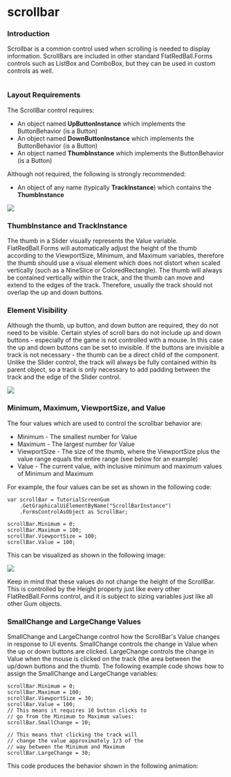 # scrollbar

### Introduction

Scrollbar is a common control used when scrolling is needed to display information. ScrollBars are included in other standard FlatRedBall.Forms controls such as ListBox and ComboBox, but they can be used in custom controls as well. 

<figure><img src="../../../../media/2017-12-2017-12-24\_07-28-34.gif" alt=""><figcaption></figcaption></figure>



### Layout Requirements

The ScrollBar control requires:

* An object named **UpButtonInstance** which implements the ButtonBehavior (is a Button)
* An object named **DownButtonInstance** which implements the ButtonBehavior (is a Button)
* An object named **ThumbInstance** which implements the ButtonBehavior (is a Button)

Although not required, the following is strongly recommended:

* An object of any name (typically **TrackInstance**) which contains the **ThumbInstance**

![](../../../../media/2017-12-img\_5a4461d95f26f.png)

### ThumbInstance and TrackInstance

The thumb in a Slider visually represents the Value variable. FlatRedBall.Forms will automatically adjust the height of the thumb according to the ViewportSize, Minimum, and Maximum variables, therefore the thumb should use a visual element which does not distort when scaled vertically (such as a NineSlice or ColoredRectangle). The thumb will always be contained vertically within the track, and the thumb can move and extend to the edges of the track. Therefore, usually the track should not overlap the up and down buttons.

### Element Visibility

Although the thumb, up button, and down button are required, they do not need to be visible. Certain styles of scroll bars do not include up and down buttons - especially of the game is not controlled with a mouse. In this case the up and down buttons can be set to invisible.  If the buttons are invisible a track is not necessary - the thumb can be a direct child of the component. Unlike the Slider control, the track will always be fully contained within its parent object, so a track is only necessary to add padding between the track and the edge of the Slider control.

![](../../../../media/2017-12-img\_5a44668515c69.png)

### Minimum, Maximum, ViewportSize, and Value

The four values which are used to control the scrollbar behavior are:

* Minimum - The smallest number for Value
* Maximum - The largest number for Value
* ViewportSize - The size of the thumb, where the ViewportSize plus the value range equals the entire range (see below for an example)
* Value - The current value, with inclusive minimum and maximum values of Minimum and Maximum

For example, the four values can be set as shown in the following code:

```lang:c#
var scrollBar = TutorialScreenGum
    .GetGraphicalUiElementByName("ScrollBarInstance")
    .FormsControlAsObject as ScrollBar;

scrollBar.Minimum = 0;
scrollBar.Maximum = 100;
scrollBar.ViewportSize = 100;
scrollBar.Value = 100;
```

This can be visualized as shown in the following image:

![](../../../../media/2017-12-img\_5a3fe8c2bd996.png)

Keep in mind that these values do not change the height of the ScrollBar. This is controlled by the Height property just like every other FlatRedBall.Forms control, and it is subject to sizing variables just like all other Gum objects.

### SmallChange and LargeChange Values

SmallChange and LargeChange control how the ScrollBar's Value changes in response to UI events. SmallChange controls the change in Value when the up or down buttons are clicked. LargeChange controls the change in Value when the mouse is clicked on the track (the area between the up/down buttons and the thumb. The following example code shows how to assign the SmallChange and LargeChange variables:

```lang:c#
scrollBar.Minimum = 0;
scrollBar.Maximum = 100;
scrollBar.ViewportSize = 30;
scrollBar.Value = 100;
// This means it requires 10 button clicks to 
// go from the Minimum to Maximum values:
scrollBar.SmallChange = 10;

// This means that clicking the track will
// change the value approximately 1/3 of the
// way between the Minimum and Maximum
scrollBar.LargeChange = 30;
```

This code produces the behavior shown in the following animation: 

<figure><img src="../../../../media/2017-12-2017-12-24\_11-09-14.gif" alt=""><figcaption></figcaption></figure>



###
